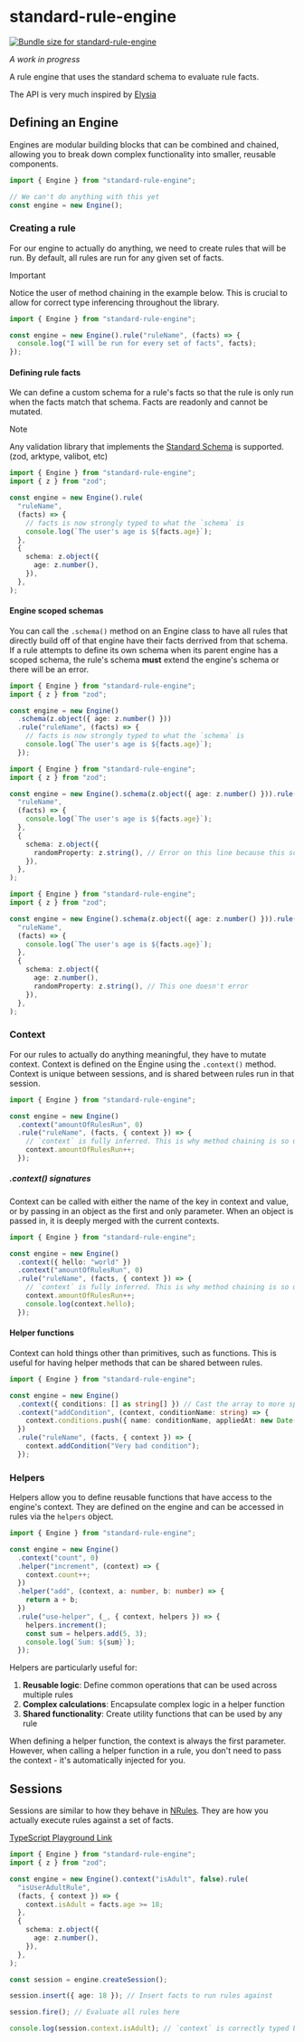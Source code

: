 # standard-rule-engine

<a href="https://pkg-size.dev/standard-rule-engine"><img src="https://pkg-size.dev/badge/bundle/4997" title="Bundle size for standard-rule-engine"></a>

_A work in progress_

A rule engine that uses the standard schema to evaluate rule facts.

The API is very much inspired by [Elysia](https://elysiajs.com)

## Defining an Engine

Engines are modular building blocks that can be combined and chained, allowing you to break down complex functionality into smaller, reusable components.

```ts
import { Engine } from "standard-rule-engine";

// We can't do anything with this yet
const engine = new Engine();
```

### Creating a rule

For our engine to actually do anything, we need to create rules that will be run. By default, all rules are run for any given set of facts.

> [!IMPORTANT]  
> Notice the user of method chaining in the example below. This is crucial to allow for correct type inferencing throughout the library.

```ts
import { Engine } from "standard-rule-engine";

const engine = new Engine().rule("ruleName", (facts) => {
  console.log("I will be run for every set of facts", facts);
});
```

#### Defining rule facts

We can define a custom schema for a rule's facts so that the rule is only run when the facts match that schema. Facts are readonly and cannot be mutated.

> [!NOTE]  
> Any validation library that implements the [Standard Schema](https://standardschema.dev) is supported. (zod, arktype, valibot, etc)

```ts
import { Engine } from "standard-rule-engine";
import { z } from "zod";

const engine = new Engine().rule(
  "ruleName",
  (facts) => {
    // facts is now strongly typed to what the `schema` is
    console.log(`The user's age is ${facts.age}`);
  },
  {
    schema: z.object({
      age: z.number(),
    }),
  },
);
```

#### Engine scoped schemas

You can call the `.schema()` method on an Engine class to have all rules that directly build off of that engine have their facts derrived from that schema. If a rule attempts to define its own schema when its parent engine has a scoped schema, the rule's schema **must** extend the engine's schema or there will be an error.

```ts
import { Engine } from "standard-rule-engine";
import { z } from "zod";

const engine = new Engine()
  .schema(z.object({ age: z.number() }))
  .rule("ruleName", (facts) => {
    // facts is now strongly typed to what the `schema` is
    console.log(`The user's age is ${facts.age}`);
  });
```

```ts
import { Engine } from "standard-rule-engine";
import { z } from "zod";

const engine = new Engine().schema(z.object({ age: z.number() })).rule(
  "ruleName",
  (facts) => {
    console.log(`The user's age is ${facts.age}`);
  },
  {
    schema: z.object({
      randomProperty: z.string(), // Error on this line because this schema doesn't extend the scoped schema
    }),
  },
);
```

```ts
import { Engine } from "standard-rule-engine";
import { z } from "zod";

const engine = new Engine().schema(z.object({ age: z.number() })).rule(
  "ruleName",
  (facts) => {
    console.log(`The user's age is ${facts.age}`);
  },
  {
    schema: z.object({
      age: z.number(),
      randomProperty: z.string(), // This one doesn't error
    }),
  },
);
```

### Context

For our rules to actually do anything meaningful, they have to mutate context. Context is defined on the Engine using the `.context()` method. Context is unique between sessions, and is shared between rules run in that session.

```ts
import { Engine } from "standard-rule-engine";

const engine = new Engine()
  .context("amountOfRulesRun", 0)
  .rule("ruleName", (facts, { context }) => {
    // `context` is fully inferred. This is why method chaining is so useful
    context.amountOfRulesRun++;
  });
```

##### .context() signatures

Context can be called with either the name of the key in context and value, or by passing in an object as the first and only parameter. When an object is passed in, it is deeply merged with the current contexts.

```ts
import { Engine } from "standard-rule-engine";

const engine = new Engine()
  .context({ hello: "world" })
  .context("amountOfRulesRun", 0)
  .rule("ruleName", (facts, { context }) => {
    // `context` is fully inferred. This is why method chaining is so useful
    context.amountOfRulesRun++;
    console.log(context.hello);
  });
```

#### Helper functions

Context can hold things other than primitives, such as functions. This is useful for having helper methods that can be shared between rules.

```ts
import { Engine } from "standard-rule-engine";

const engine = new Engine()
  .context({ conditions: [] as string[] }) // Cast the array to more specific type for better inference
  .context("addCondition", (context, conditionName: string) => {
    context.conditions.push({ name: conditionName, appliedAt: new Date() });
  })
  .rule("ruleName", (facts, { context }) => {
    context.addCondition("Very bad condition");
  });
```

### Helpers

Helpers allow you to define reusable functions that have access to the engine's context. They are defined on the engine and can be accessed in rules via the `helpers` object.

```ts
import { Engine } from "standard-rule-engine";

const engine = new Engine()
  .context("count", 0)
  .helper("increment", (context) => {
    context.count++;
  })
  .helper("add", (context, a: number, b: number) => {
    return a + b;
  })
  .rule("use-helper", (_, { context, helpers }) => {
    helpers.increment();
    const sum = helpers.add(5, 3);
    console.log(`Sum: ${sum}`);
  });
```

Helpers are particularly useful for:

1. **Reusable logic**: Define common operations that can be used across multiple rules
2. **Complex calculations**: Encapsulate complex logic in a helper function
3. **Shared functionality**: Create utility functions that can be used by any rule

When defining a helper function, the context is always the first parameter. However, when calling a helper function in a rule, you don't need to pass the context - it's automatically injected for you.

## Sessions

Sessions are similar to how they behave in [NRules](https://nrules.net/index.html). They are how you actually execute rules against a set of facts.

[TypeScript Playground Link](https://www.typescriptlang.org/play/?#code/JYWwDg9gTgLgBAbzgUQHYHNioKZwL5wBmUEIcARAM4wCGqAJjVPQLRQCuANti9hltnIBYAFChIsRHABe+IiTLlpEesJGiAxhFTU4fTDjgBeODgDuKfjgAUASlFw4AOi2oY2AB4xr5YJQCC9Fww5AA0RDSclNj2Io5OHNw+fgCq0VCBwQBKXILh1oQ0GjCU4Uiu7l74tsYAfIgOjnAVnjBOfpmc8CaFxZRONOi4tSYAjAAcANyNeGWNjpQaABbYIDQAXDJOEABGAFbYxdYI802D2JvSTqjsIDvYUHahp3i2z3HV0+oirrrRlJRgNpjHorNgXFBsDR3ABlbAAoGoOxfUT-QHado6B7eJDnTYTT5wAD0RLgAEksZJeiU4DAIHAOKgGblKHBBjQsNRRKj4ejUE5CMBIcjiaTkAA3SLsaG4SKcZncVkrSHcn7aSgQbhOTgQdDWNGIlzaSptDpBLq2SaiuAAAxaXhtcD8zWgkOKnAAnrSPWBsPQ4DsaNF-cCYCtQQZsAByVn0bCC1DAGCIoA)

```ts
import { Engine } from "standard-rule-engine";
import { z } from "zod";

const engine = new Engine().context("isAdult", false).rule(
  "isUserAdultRule",
  (facts, { context }) => {
    context.isAdult = facts.age >= 18;
  },
  {
    schema: z.object({
      age: z.number(),
    }),
  },
);

const session = engine.createSession();

session.insert({ age: 18 }); // Insert facts to run rules against

session.fire(); // Evaluate all rules here

console.log(session.context.isAdult); // `context` is correctly typed based on the engine's definition
```
